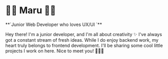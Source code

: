 <h1>🎀💟 Maru 💟🎀</h1>
**`Junior Web Developer who loves UX/UI `**

Hey there! I'm a junior developer, and I'm all about creativity ✨ I've always got a constant stream of fresh ideas. While I do enjoy backend work, my heart truly belongs to frontend development. I'll be sharing some cool little projects I work on here. Nice to meet you! 🙋🏼‍♀️
